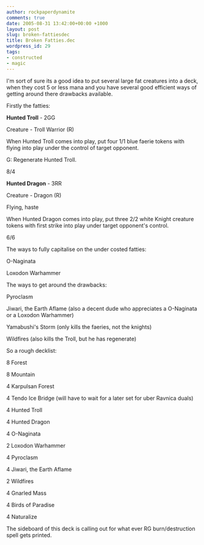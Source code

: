 ```yaml
---
author: rockpaperdynamite
comments: true
date: 2005-08-31 13:42:00+00:00 +1000
layout: post
slug: broken-fattiesdec
title: Broken Fatties.dec
wordpress_id: 29
tags:
- constructed
- magic
---
```


I'm sort of sure its a good idea to put several large fat creatures into a deck, when they cost 5 or less mana and you have several good efficient ways of getting around there drawbacks available.




Firstly the fatties:  

**Hunted Troll** - 2GG  

Creature - Troll Warrior (R)  

When Hunted Troll comes into play, put four 1/1 blue faerie tokens with flying into play under the control of target opponent.  

G: Regenerate Hunted Troll.  

8/4




**Hunted Dragon** - 3RR  

Creature - Dragon (R)  

Flying, haste  

When Hunted Dragon comes into play, put three 2/2 white Knight creature tokens with first strike into play under target opponent's control.  

6/6




The ways to fully capitalise on the under costed fatties:  

O-Naginata  

Loxodon Warhammer




The ways to get around the drawbacks:  

Pyroclasm  

Jiwari, the Earth Aflame  (also a decent dude who appreciates a O-Naginata or a Loxodon Warhammer)  

Yamabushi's Storm (only kills the faeries, not the knights)  

Wildfires (also kills the Troll, but he has regenerate)




So a rough decklist:  

8 Forest  

8 Mountain  

4 Karpulsan Forest  

4 Tendo Ice Bridge (will have to wait for a later set for uber Ravnica duals)




4 Hunted Troll  

4 Hunted Dragon




4 O-Naginata  

2 Loxodon Warhammer




4 Pyroclasm  

4 Jiwari, the Earth Aflame  

2 Wildfires




4 Gnarled Mass  

4 Birds of Paradise  

4 Naturalize




The sideboard of this deck is calling out for what ever RG burn/destruction spell gets printed.




